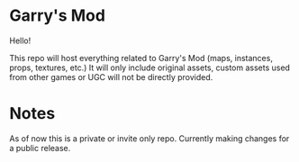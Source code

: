 # Garry's Mod
Hello!

This repo will host everything related to Garry's Mod (maps, instances, props, textures, etc.)
It will only include original assets, custom assets used from other games or UGC will not be directly provided.

# Notes
As of now this is a private or invite only repo. Currently making changes for a public release.
